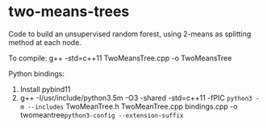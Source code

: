 # two-means-trees

Code to build an unsupervised random forest, using 2-means as splitting method at each node.

To compile: g++ -std=c++11 TwoMeansTree.cpp -o TwoMeansTree

Python bindings:

1. Install pybind11
2. g++ -I/usr/include/python3.5m -O3 -shared -std=c++11 -fPIC `python3 -m --includes` TwoMeanTree.h TwoMeanTree.cpp bindings.cpp -o twomeantree`python3-config --extension-suffix`

